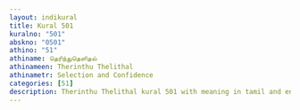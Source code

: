 ```yaml
---
layout: indikural
title: Kural 501
kuralno: "501"
abskno: "0501"
athino: "51"
athiname: தெரிந்துதெளிதல்
athinameen: Therinthu Thelithal
athinametr: Selection and Confidence
categories: [51]
description: Therinthu Thelithal kural 501 with meaning in tamil and english 
---
```


